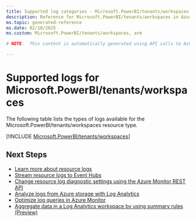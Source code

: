 ```yaml
---
title: Supported log categories - Microsoft.PowerBI/tenants/workspaces
description: Reference for Microsoft.PowerBI/tenants/workspaces in Azure Monitor Logs.
ms.topic: generated-reference
ms.date: 02/18/2025
ms.custom: Microsoft.PowerBI/tenants/workspaces, arm

# NOTE:  This content is automatically generated using API calls to Azure. Any edits made on these files will be overwritten in the next run of the script. 

---
```





# Supported logs for Microsoft.PowerBI/tenants/workspaces  
The following table lists the types of logs available for the Microsoft.PowerBI/tenants/workspaces resource type.
  

  
[!INCLUDE [Microsoft.PowerBI/tenants/workspaces](~/reusable-content/ce-skilling/azure/includes/azure-monitor/reference/logs/microsoft-powerbi-tenants-workspaces-logs-include.md)]  
  

## Next Steps

* [Learn more about resource logs](/azure/azure-monitor/essentials/platform-logs-overview)
* [Stream resource logs to Event Hubs](/azure/azure-monitor/essentials/resource-logs#send-to-azure-event-hubs)
* [Change resource log diagnostic settings using the Azure Monitor REST API](/rest/api/monitor/diagnosticsettings)
* [Analyze logs from Azure storage with Log Analytics](/azure/azure-monitor/essentials/resource-logs#send-to-log-analytics-workspace)
* [Optimize log queries in Azure Monitor](/azure/azure-monitor/logs/query-optimization)
* [Aggregate data in a Log Analytics workspace by using summary rules (Preview)](/azure/azure-monitor/logs/summary-rules)